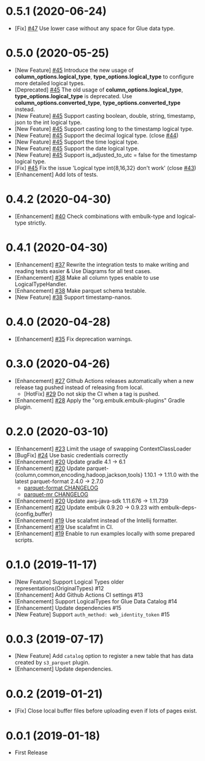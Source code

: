 0.5.1 (2020-06-24)
==================

* [Fix] [#47](https://github.com/civitaspo/embulk-output-s3_parquet/pull/47) Use lower case without any space for Glue data type.

0.5.0 (2020-05-25)
==================

* [New Feature] [#45](https://github.com/civitaspo/embulk-output-s3_parquet/pull/45) Introduce the new usage of **column_options.logical_type**, **type_options.logical_type** to configure more detailed logical types.
* [Deprecated] [#45](https://github.com/civitaspo/embulk-output-s3_parquet/pull/45) The old usage of **column_options.logical_type**, **type_options.logical_type** is deprecated. Use **column_options.converted_type**, **type_options.converted_type** instead.
* [New Feature] [#45](https://github.com/civitaspo/embulk-output-s3_parquet/pull/45) Support casting boolean, double, string, timestamp, json to the int logical type.
* [New Feature] [#45](https://github.com/civitaspo/embulk-output-s3_parquet/pull/45) Support casting long to the timestamp logical type.
* [New Feature] [#45](https://github.com/civitaspo/embulk-output-s3_parquet/pull/45) Support the decimal logical type. (close [#44](https://github.com/civitaspo/embulk-output-s3_parquet/issues/44))
* [New Feature] [#45](https://github.com/civitaspo/embulk-output-s3_parquet/pull/45) Support the time logical type.
* [New Feature] [#45](https://github.com/civitaspo/embulk-output-s3_parquet/pull/45) Support the date logical type.
* [New Feature] [#45](https://github.com/civitaspo/embulk-output-s3_parquet/pull/45) Support is_adjusted_to_utc = false for the timestamp logical type.
* [Fix] [#45](https://github.com/civitaspo/embulk-output-s3_parquet/pull/45) Fix the issue 'Logical type int{8,16,32} don't work' (close [#43](https://github.com/civitaspo/embulk-output-s3_parquet/issues/43))
* [Enhancement] Add lots of tests.

0.4.2 (2020-04-30)
==================

* [Enhancement] [#40](https://github.com/civitaspo/embulk-output-s3_parquet/pull/40) Check combinations with embulk-type and logical-type strictly.

0.4.1 (2020-04-30)
==================

* [Enhancement] [#37](https://github.com/civitaspo/embulk-output-s3_parquet/pull/37) Rewrite the integration tests to make writing and reading tests easier & Use Diagrams for all test cases.
* [Enhancement] [#38](https://github.com/civitaspo/embulk-output-s3_parquet/pull/38) Make all column types enable to use LogicalTypeHandler.
* [Enhancement] [#38](https://github.com/civitaspo/embulk-output-s3_parquet/pull/38) Make parquet schema testable.
* [New Feature] [#38](https://github.com/civitaspo/embulk-output-s3_parquet/pull/38) Support timestamp-nanos.

0.4.0 (2020-04-28)
==================

* [Enhancement] [#35](https://github.com/civitaspo/embulk-output-s3_parquet/pull/35) Fix deprecation warnings.


0.3.0 (2020-04-26)
==================

* [Enhancement] [#27](https://github.com/civitaspo/embulk-output-s3_parquet/pull/27) Github Actions releases automatically when a new release tag pushed instead of releasing from local.
  * [HotFix] [#29](https://github.com/civitaspo/embulk-output-s3_parquet/pull/29) Do not skip the CI when a tag is pushed.
* [Enhancement] [#28](https://github.com/civitaspo/embulk-output-s3_parquet/pull/28) Apply the "org.embulk.embulk-plugins" Gradle plugin.

0.2.0 (2020-03-10)
==================

* [Enhancement] [#23](https://github.com/civitaspo/embulk-output-s3_parquet/pull/23) Limit the usage of swapping ContextClassLoader
* [BugFix] [#24](https://github.com/civitaspo/embulk-output-s3_parquet/pull/24) Use basic credentials correctly
* [Enhancement] [#20](https://github.com/civitaspo/embulk-output-s3_parquet/pull/20) Update gradle 4.1 -> 6.1
* [Enhancement] [#20](https://github.com/civitaspo/embulk-output-s3_parquet/pull/20) Update parquet-{column,common,encoding,hadoop,jackson,tools} 1.10.1 -> 1.11.0 with the latest parquet-format 2.4.0 -> 2.7.0
    * [parquet-format CHANGELOG](https://github.com/apache/parquet-format/blob/master/CHANGES.md)
    * [parquet-mr CHANGELOG](https://github.com/apache/parquet-mr/blob/apache-parquet-1.11.0/CHANGES.md#version-1110)
* [Enhancement] [#20](https://github.com/civitaspo/embulk-output-s3_parquet/pull/20) Update aws-java-sdk 1.11.676 -> 1.11.739
* [Enhancement] [#20](https://github.com/civitaspo/embulk-output-s3_parquet/pull/20) Update embulk 0.9.20 -> 0.9.23 with embulk-deps-{config,buffer}
* [Enhancement] [#19](https://github.com/civitaspo/embulk-output-s3_parquet/pull/19) Use scalafmt instead of the Intellij formatter.
* [Enhancement] [#19](https://github.com/civitaspo/embulk-output-s3_parquet/pull/19) Use scalafmt in CI.
* [Enhancement] [#19](https://github.com/civitaspo/embulk-output-s3_parquet/pull/19) Enable to run examples locally with some prepared scripts.

0.1.0 (2019-11-17)
==================

* [New Feature] Support Logical Types older representations(OriginalTypes) #12 
* [Enhancement] Add Github Actions CI settings #13 
* [Enhancement] Support LogicalTypes for Glue Data Catalog #14 
* [Enhancement] Update dependencies #15
* [New Feature] Support `auth_method: web_identity_token` #15 

0.0.3 (2019-07-17)
==================

* [New Feature] Add `catalog` option to register a new table that has data created by `s3_parquet` plugin.
* [Enhancement] Update dependencies.

0.0.2 (2019-01-21)
==================

* [Fix] Close local buffer files before uploading even if lots of pages exist.

0.0.1 (2019-01-18)
==================

* First Release
